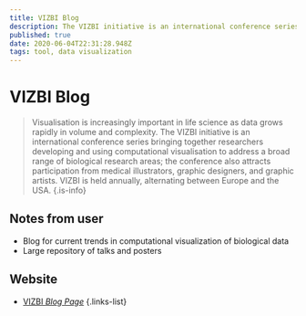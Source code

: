 ```yaml
---
title: VIZBI Blog
description: The VIZBI initiative is an international conference series bringing together researchers developing and using computational visualisation to address a broad range of biological research areas.
published: true
date: 2020-06-04T22:31:28.948Z
tags: tool, data visualization
---
```


# VIZBI Blog

> Visualisation is increasingly important in life science as data grows rapidly in volume and complexity. The VIZBI initiative is an international conference series bringing together researchers developing and using computational visualisation to address a broad range of biological research areas; the conference also attracts participation from medical illustrators, graphic designers, and graphic artists. VIZBI is held annually, alternating between Europe and the USA.
{.is-info}

## Notes from user
- Blog for current trends in computational visualization of biological data
- Large repository of talks and posters

## Website

- [VIZBI *Blog Page*](https://vizbi.org/blog/)
{.links-list}

